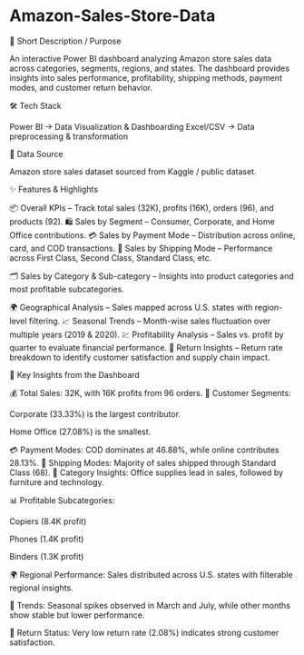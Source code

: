 # Amazon-Sales-Store-Data
📝 Short Description / Purpose

An interactive Power BI dashboard analyzing Amazon store sales data across categories, segments, regions, and states. The dashboard provides insights into sales performance, profitability, shipping methods, payment modes, and customer return behavior.

🛠 Tech Stack

Power BI → Data Visualization & Dashboarding
Excel/CSV → Data preprocessing & transformation

📂 Data Source

Amazon store sales dataset sourced from Kaggle / public dataset.

✨ Features & Highlights

📦 Overall KPIs – Track total sales (32K), profits (16K), orders (96), and products (92).
🛍️ Sales by Segment – Consumer, Corporate, and Home Office contributions.
💳 Sales by Payment Mode – Distribution across online, card, and COD transactions.
🚚 Sales by Shipping Mode – Performance across First Class, Second Class, Standard Class, etc.

🗂️ Sales by Category & Sub-category – Insights into product categories and most profitable subcategories.

🌍 Geographical Analysis – Sales mapped across U.S. states with region-level filtering.
📈 Seasonal Trends – Month-wise sales fluctuation over multiple years (2019 & 2020).
💹 Profitability Analysis – Sales vs. profit by quarter to evaluate financial performance.
🔎 Return Insights – Return rate breakdown to identify customer satisfaction and supply chain impact.

📍 Key Insights from the Dashboard

💰 Total Sales: 32K, with 16K profits from 96 orders.
👥 Customer Segments:

Corporate (33.33%) is the largest contributor.

Home Office (27.08%) is the smallest.

💳 Payment Modes: COD dominates at 46.88%, while online contributes 28.13%.
🚚 Shipping Modes: Majority of sales shipped through Standard Class (68).
🛒 Category Insights: Office supplies lead in sales, followed by furniture and technology.

📊 Profitable Subcategories:

Copiers (8.4K profit)

Phones (1.4K profit)

Binders (1.3K profit)

🌍 Regional Performance: Sales distributed across U.S. states with filterable regional insights.

📆 Trends: Seasonal spikes observed in March and July, while other months show stable but lower performance.

🔁 Return Status: Very low return rate (2.08%) indicates strong customer satisfaction.

